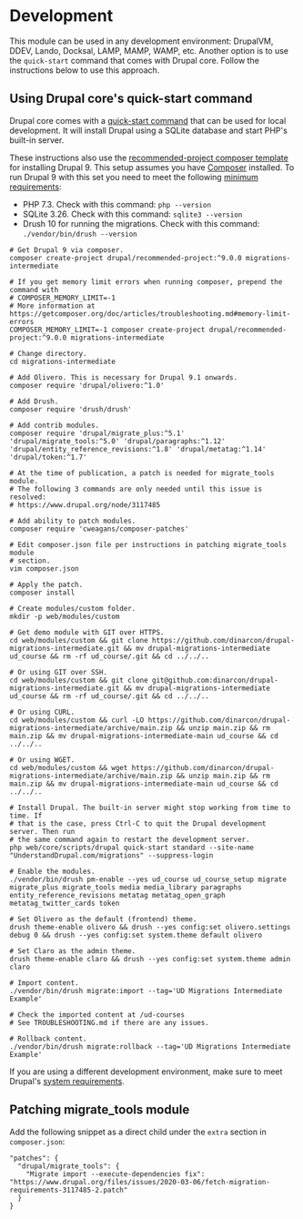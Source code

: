 # Development

This module can be used in any development environment: DrupalVM, DDEV, Lando, Docksal, LAMP, MAMP, WAMP, etc. Another option is to use the `quick-start` command that comes with Drupal core. Follow the instructions below to use this approach.

## Using Drupal core's quick-start command

Drupal core comes with a [quick-start command](https://www.drupal.org/docs/installing-drupal/drupal-quick-start-command) that can be used for local development. It will install Drupal using a SQLite database and start PHP's built-in server.

These instructions also use the [recommended-project composer template](https://www.drupal.org/docs/develop/using-composer/starting-a-site-using-drupal-composer-project-templates) for installing Drupal 9. This setup assumes you have [Composer](https://getcomposer.org/) installed. To run Drupal 9 with this set you need to meet the following [minimum requirements](https://www.drupal.org/docs/understanding-drupal/how-drupal-9-was-made-and-what-is-included/environment-requirements-of):

* PHP 7.3. Check with this command: `php --version`
* SQLite 3.26. Check with this command: `sqlite3 --version`
* Drush 10 for running the migrations. Check with this command: `./vendor/bin/drush --version`

```
# Get Drupal 9 via composer.
composer create-project drupal/recommended-project:^9.0.0 migrations-intermediate

# If you get memory limit errors when running composer, prepend the command with
# COMPOSER_MEMORY_LIMIT=-1
# More information at https://getcomposer.org/doc/articles/troubleshooting.md#memory-limit-errors
COMPOSER_MEMORY_LIMIT=-1 composer create-project drupal/recommended-project:^9.0.0 migrations-intermediate

# Change directory.
cd migrations-intermediate

# Add Olivero. This is necessary for Drupal 9.1 onwards.
composer require 'drupal/olivero:^1.0'

# Add Drush.
composer require 'drush/drush'

# Add contrib modules.
composer require 'drupal/migrate_plus:^5.1' 'drupal/migrate_tools:^5.0' 'drupal/paragraphs:^1.12' 'drupal/entity_reference_revisions:^1.8' 'drupal/metatag:^1.14' 'drupal/token:^1.7'

# At the time of publication, a patch is needed for migrate_tools module.
# The following 3 commands are only needed until this issue is resolved:
# https://www.drupal.org/node/3117485

# Add ability to patch modules.
composer require 'cweagans/composer-patches'

# Edit composer.json file per instructions in patching migrate_tools module
# section.
vim composer.json

# Apply the patch.
composer install

# Create modules/custom folder.
mkdir -p web/modules/custom

# Get demo module with GIT over HTTPS.
cd web/modules/custom && git clone https://github.com/dinarcon/drupal-migrations-intermediate.git && mv drupal-migrations-intermediate ud_course && rm -rf ud_course/.git && cd ../../..

# Or using GIT over SSH.
cd web/modules/custom && git clone git@github.com:dinarcon/drupal-migrations-intermediate.git && mv drupal-migrations-intermediate ud_course && rm -rf ud_course/.git && cd ../../..

# Or using CURL.
cd web/modules/custom && curl -LO https://github.com/dinarcon/drupal-migrations-intermediate/archive/main.zip && unzip main.zip && rm main.zip && mv drupal-migrations-intermediate-main ud_course && cd ../../..

# Or using WGET.
cd web/modules/custom && wget https://github.com/dinarcon/drupal-migrations-intermediate/archive/main.zip && unzip main.zip && rm main.zip && mv drupal-migrations-intermediate-main ud_course && cd ../../..

# Install Drupal. The built-in server might stop working from time to time. If
# that is the case, press Ctrl-C to quit the Drupal development server. Then run
# the same command again to restart the development server.
php web/core/scripts/drupal quick-start standard --site-name "UnderstandDrupal.com/migrations" --suppress-login

# Enable the modules.
./vendor/bin/drush pm-enable --yes ud_course ud_course_setup migrate migrate_plus migrate_tools media media_library paragraphs entity_reference_revisions metatag metatag_open_graph metatag_twitter_cards token

# Set Olivero as the default (frontend) theme.
drush theme-enable olivero && drush --yes config:set olivero.settings debug 0 && drush --yes config:set system.theme default olivero

# Set Claro as the admin theme.
drush theme-enable claro && drush --yes config:set system.theme admin claro

# Import content.
./vendor/bin/drush migrate:import --tag='UD Migrations Intermediate Example'

# Check the imported content at /ud-courses
# See TROUBLESHOOTING.md if there are any issues.

# Rollback content.
./vendor/bin/drush migrate:rollback --tag='UD Migrations Intermediate Example'

```

If you are using a different development environment, make sure to meet Drupal's [system requirements](https://www.drupal.org/docs/system-requirements).


## Patching migrate_tools module

Add the following snippet as a direct child under the `extra` section in `composer.json`:

```
"patches": {
  "drupal/migrate_tools": {
    "Migrate import --execute-dependencies fix": "https://www.drupal.org/files/issues/2020-03-06/fetch-migration-requirements-3117485-2.patch"
  }
}
```
